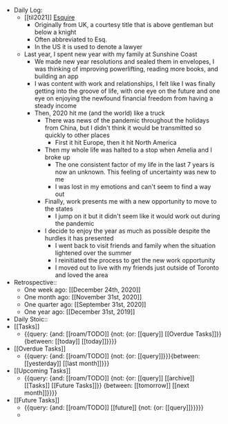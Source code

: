 - Daily Log:
    - [[til2021]] [Esquire](https://en.wikipedia.org/wiki/Esquire)
        - Originally from UK, a courtesy title that is above gentleman but below a knight
        - Often abbreviated to Esq.
        - In the US it is used to denote a lawyer
    - Last year, I spent new year with my family at Sunshine Coast
        - We made new year resolutions and sealed them in envelopes, I was thinking of improving powerlifting, reading more books, and building an app
        - I was content with work and relationships, I felt like I was finally getting into the groove of life, with one eye on the future and one eye on enjoying the newfound financial freedom from having a steady income
        - Then, 2020 hit me (and the world) like a truck
            - There was news of the pandemic throughout the holidays from China, but I didn't think it would be transmitted so quickly to other places
                - First it hit Europe, then it hit North America
            - Then my whole life was halted to a stop when Amelia and I broke up
                - The one consistent factor of my life in the last 7 years is now an unknown. This feeling of uncertainty was new to me
                - I was lost in my emotions and can't seem to find a way out
            - Finally, work presents me with a new opportunity to move to the states
                - I jump on it but it didn't seem like it would work out during the pandemic
            - I decide to enjoy the year as much as possible despite the hurdles it has presented
                - I went back to visit friends and family when the situation lightened over the summer
                - I reinitiated the process to get the new work opportunity
                - I moved out to live with my friends just outside of Toronto and loved the area
- Retrospective::
    - One week ago: [[December 24th, 2020]]
    - One month ago: [[November 31st, 2020]]
    - One quarter ago: [[September 31st, 2020]]
    - One year ago: [[December 31st, 2019]]
- Daily Stoic::
- [[Tasks]]
    - {{query: {and: [[roam/TODO]] {not: {or: [[query]] [[Overdue Tasks]]}} {between: [[today]] [[today]]}}}}
- [[Overdue Tasks]]
    - {{query: {and: [[roam/TODO]] {not: {or: [[query]]}}}{between: [[yesterday]] [[last month]]}}}
- [[Upcoming Tasks]]
    - {{query: {and: [[roam/TODO]] {not: {or: [[query]] [[archive]] [[Tasks]] [[Future Tasks]]}} {between: [[tomorrow]] [[next month]]}}}}
- [[Future Tasks]]
    - {{query: {and: [[roam/TODO]] [[future]] {not: {or: [[query]]}}}}}
    - 
